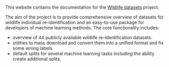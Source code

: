 This website contains the documentation for the [Wildlife datasets](https://github.com/WildlifeDatasets/wildlife-datasets) project. 

The aim of the project is to provide comprehensive overview of datasets for wildlife individual re-identification and an easy-to-use package for developers of machine learning methods. The core functionality includes:

- overview of 44 publicly available wildlife re-identification datasets.
- utilities to mass download and convert them into a unified format and fix some wrong labels.
- default splits for several machine learning tasks including the ability create additional splits.
